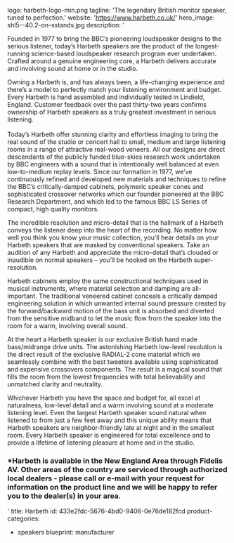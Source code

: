 logo: harbeth-logo-min.png
tagline: 'The legendary British monitor speaker, tuned to perfection.'
website: 'https://www.harbeth.co.uk/'
hero_image: shl5--40.2-on-sstands.jpg
description: '<p>Founded in 1977 to bring the BBC’s pioneering loudspeaker designs to the serious listener, today’s Harbeth speakers are the product of the longest-running science-based loudspeaker research program ever undertaken. Crafted around a genuine engineering core, a Harbeth delivers accurate and involving sound at home or in the studio.</p><p>Owning a Harbeth is, and has always been, a life-changing experience and there’s a model to perfectly match your listening environment and budget. Every Harbeth is hand assembled and individually tested in Lindield, England. Customer feedback over the past thirty-two years confirms ownership of Harbeth speakers as a truly greatest investment in serious listening.<br><br>Today’s Harbeth offer stunning clarity and effortless imaging to bring the real sound of the studio or concert hall to small, medium and large listening rooms in a range of attractive real-wood veneers. All our designs are direct descendants of the publicly funded blue-skies research work undertaken by BBC engineers with a sound that is intentionally well balanced at even low-to-medium replay levels. Since our formation in 1977, we’ve continuously refined and developed new materials and techniques to refine the BBC’s critically-damped cabinets, polymeric speaker cones and sophisticated crossover networks which our founder pioneered at the BBC Research Department, and which led to the famous BBC LS Series of compact, high quality monitors.</p><p>The incredible resolution and micro-detail that is the hallmark of a Harbeth conveys the listener deep into the heart of the recording. No matter how well you think you know your music collection, you’ll hear details on your Harbeth speakers that are masked by conventional speakers. Take an audition of any Harbeth and appreciate the micro-detail that’s clouded or inaudible on normal speakers – you’ll be hooked on the Harbeth super-resolution.</p><p>Harbeth cabinets employ the same constructional techniques used in musical instruments, where material selection and damping are all-important. The traditional veneered cabinet conceals a critically damped engineering solution in which unwanted internal sound pressure created by the forward/backward motion of the bass unit is absorbed and diverted from the sensitive midband to let the music flow from the speaker into the room for a warm, involving overall sound.</p><p>At the heart a Harbeth speaker is our exclusive British hand made bass/midrange drive units. The astonishing Harbeth low-level resolution is the direct result of the exclusive RADIAL-2 cone material which we seamlessly combine with the best tweeters available using sophisticated and expensive crossovers components. The result is a magical sound that fills the room from the lowest frequencies with total believability and unmatched clarity and neutrality.</p><p>Whichever Harbeth you have the space and budget for, all excel at naturalness, low-level detail and a warm involving sound at a moderate listening level. Even the largest Harbeth speaker sound natural when listened to from just a few feet away and this unique ability means that Harbeth speakers are neighbor-friendly late at night and in the smallest room. Every Harbeth speaker is engineered for total excellence and to provide a lifetime of listening pleasure at home and in the studio.</p><h3><b>*Harbeth is available in the New England Area through Fidelis AV. Other areas of the country are serviced through authorized local dealers - please call or e-mail with your request for information on the product line and we will be happy to refer you to the dealer(s) in your area.&nbsp;</b></h3>'
title: Harbeth
id: 433e2fdc-5676-4bd0-9406-0e76de182fcd
product-categories:
  - speakers
blueprint: manufacturer
